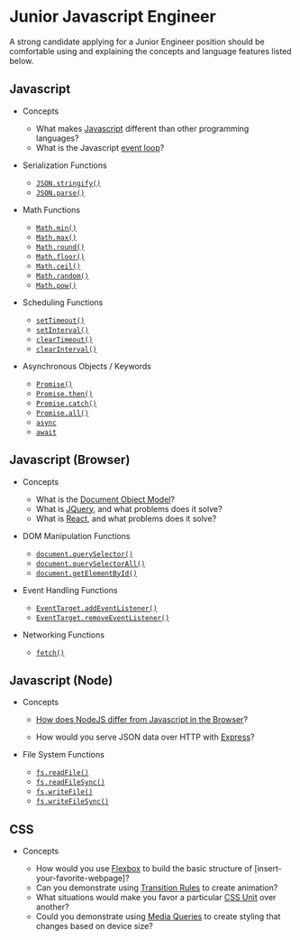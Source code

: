 # Junior Javascript Engineer

A strong candidate applying for a Junior Engineer position should be comfortable using and explaining the concepts and language features listed below.

## Javascript

* Concepts

  * What makes [Javascript](https://www.youtube.com/watch?v=c-I5S_zTwAc) different than other programming languages?
  * What is the Javascript [event loop](https://www.youtube.com/watch?v=8aGhZQkoFbQ&ab_channel=JSConf)?

* Serialization Functions

  * [`JSON.stringify()`](https://developer.mozilla.org/en-US/docs/Web/JavaScript/Reference/Global_Objects/JSON/stringify)
  * [`JSON.parse()`](https://developer.mozilla.org/en-US/docs/Web/JavaScript/Reference/Global_Objects/JSON/parse)

* Math Functions

  * [`Math.min()`](https://developer.mozilla.org/en-US/docs/Web/JavaScript/Reference/Global_Objects/Math/min)
  * [`Math.max()`](https://developer.mozilla.org/en-US/docs/Web/JavaScript/Reference/Global_Objects/Math/max)
  * [`Math.round()`](https://developer.mozilla.org/en-US/docs/Web/JavaScript/Reference/Global_Objects/Math/round)
  * [`Math.floor()`](https://developer.mozilla.org/en-US/docs/Web/JavaScript/Reference/Global_Objects/Math/floor)
  * [`Math.ceil()`](https://developer.mozilla.org/en-US/docs/Web/JavaScript/Reference/Global_Objects/Math/ceil)
  * [`Math.random()`](https://developer.mozilla.org/en-US/docs/Web/JavaScript/Reference/Global_Objects/Math/random)
  * [`Math.pow()`](https://developer.mozilla.org/en-US/docs/Web/JavaScript/Reference/Global_Objects/Math/pow)
  
  
  
* Scheduling Functions

  * [`setTimeout()`](https://developer.mozilla.org/en-US/docs/Web/API/WindowOrWorkerGlobalScope/setTimeout)
  * [`setInterval()`](https://developer.mozilla.org/en-US/docs/Web/API/WindowOrWorkerGlobalScope/setInterval)
  * [`clearTimeout()`](https://developer.mozilla.org/en-US/docs/Web/API/WindowOrWorkerGlobalScope/clearTimeout)
  * [`clearInterval()`](https://developer.mozilla.org/en-US/docs/Web/API/WindowOrWorkerGlobalScope/clearInterval)

* Asynchronous Objects / Keywords
  * [`Promise()`](https://developer.mozilla.org/en-US/docs/Web/JavaScript/Reference/Global_Objects/Promise/Promise)
  * [`Promise.then()`](https://developer.mozilla.org/en-US/docs/Web/JavaScript/Reference/Global_Objects/Promise/then)
  * [`Promise.catch()`](https://developer.mozilla.org/en-US/docs/Web/JavaScript/Reference/Global_Objects/Promise/catch)
  * [`Promise.all()`](https://developer.mozilla.org/en-US/docs/Web/JavaScript/Reference/Global_Objects/Promise/all)
  * [`async`](https://developer.mozilla.org/en-US/docs/Web/JavaScript/Reference/Operators/async)
  * [`await`](https://developer.mozilla.org/en-US/docs/Web/JavaScript/Reference/Operators/await)


## Javascript (Browser)

* Concepts

  * What is the [Document Object Model](https://www.youtube.com/watch?v=l-0nPnSvbX8)?
  * What is [JQuery](https://www.youtube.com/watch?v=JjIvF0yikGU&ab_channel=blondiebytes), and what problems does it solve?
  * What is [React](https://www.youtube.com/watch?v=MRIMT0xPXFI), and what problems does it solve?

* DOM Manipulation Functions

  * [`document.querySelector()`](https://developer.mozilla.org/en-US/docs/Web/API/Document/querySelector)
  * [`document.querySelectorAll()`](https://developer.mozilla.org/en-US/docs/Web/API/Document/querySelectorAll)
  * [`document.getElementById()`](https://developer.mozilla.org/en-US/docs/Web/API/Document/querySelector)
  
* Event Handling Functions

  * [`EventTarget.addEventListener()`](https://developer.mozilla.org/en-US/docs/Web/API/EventTarget/addEventListener)
  * [`EventTarget.removeEventListener()`](https://developer.mozilla.org/en-US/docs/Web/API/EventTarget/removeEventListener)

* Networking Functions

  * [`fetch()`](https://developer.mozilla.org/en-US/docs/Web/API/Fetch_API/Using_Fetch)

## Javascript (Node)

* Concepts

  * [How does NodeJS differ from Javascript in the Browser](https://www.youtube.com/watch?v=klen07C1M-c)?

  * How would you serve JSON data over HTTP with [Express](https://www.youtube.com/watch?v=JlgKybraoy4&ab_channel=ProgramWithErik)?

* File System Functions

  * [`fs.readFile()`](https://nodejs.org/api/fs.html#fs_fs_readfile_path_options_callback)
  * [`fs.readFileSync()`](https://nodejs.org/api/fs.html#fs_fs_readfilesync_path_options)
  * [`fs.writeFile()`](https://nodejs.org/api/fs.html#fs_fs_writefile_file_data_options_callback)
  * [`fs.writeFileSync()`](https://nodejs.org/api/fs.html#fs_fs_writefilesync_file_data_options)

## CSS

* Concepts

  * How would you use [Flexbox](https://www.youtube.com/watch?v=qZv-rNx0jEA&t=2296s) to build the basic structure of [insert-your-favorite-webpage]?
  * Can you demonstrate using [Transition Rules](https://www.youtube.com/watch?v=Nloq6uzF8RQ&t=27s) to create animation?
  * What situations would make you favor a particular [CSS Unit](https://www.youtube.com/watch?v=fi81bovqxXI) over another?
  * Could you demonstrate using [Media Queries](https://www.youtube.com/watch?v=na-X_SM8vg0&t=2035s&ab_channel=ColtSteele) to create styling that changes based on device size?
